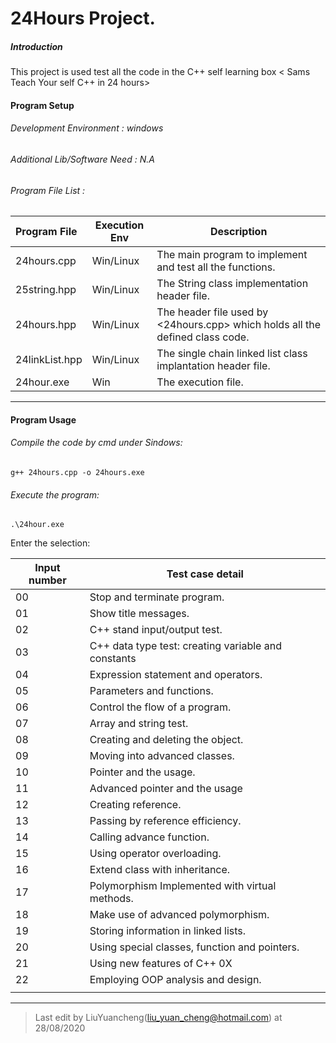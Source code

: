 # 24Hours Project.

##### Introduction

This project is used test all the code in the C++ self learning box < Sams Teach Your self C++ in 24 hours> 

#### Program Setup

###### Development Environment : windows

###### Additional Lib/Software Need : N.A

###### Program File List :

| Program File   | Execution Env | Description                                                  |
| :------------- | ------------- | ------------------------------------------------------------ |
| 24hours.cpp    | Win/Linux     | The main program to implement and test all the functions.    |
| 25string.hpp   | Win/Linux     | The String class implementation header file.                 |
| 24hours.hpp    | Win/Linux     | The header file used by <24hours.cpp> which holds all the defined class code. |
| 24linkList.hpp | Win/Linux     | The single chain linked list class implantation header file. |
| 24hour.exe     | Win           | The execution file.                                          |

------

#### Program Usage

###### Compile the code by cmd under Sindows: 

```
g++ 24hours.cpp -o 24hours.exe
```

###### Execute the program: 

```
.\24hour.exe
```

Enter the selection: 

| Input number | Test case detail                                    |
| ------------ | --------------------------------------------------- |
| 00           | Stop and terminate program.                         |
| 01           | Show title messages.                                |
| 02           | C++ stand input/output test.                        |
| 03           | C++ data type test: creating variable and constants |
| 04           | Expression statement and operators.                 |
| 05           | Parameters and functions.                           |
| 06           | Control the flow of a program.                      |
| 07           | Array and string test.                              |
| 08           | Creating and deleting the object.                   |
| 09           | Moving into advanced classes.                       |
| 10           | Pointer and the usage.                              |
| 11           | Advanced pointer and the usage                      |
| 12           | Creating reference.                                 |
| 13           | Passing by reference efficiency.                    |
| 14           | Calling advance function.                           |
| 15           | Using operator overloading.                         |
| 16           | Extend class with inheritance.                      |
| 17           | Polymorphism Implemented with virtual methods.      |
| 18           | Make use of advanced polymorphism.                  |
| 19           | Storing information in linked lists.                |
| 20           | Using special classes, function and pointers.       |
| 21           | Using new features of C++ 0X                        |
| 22           | Employing OOP analysis and design.                  |
|              |                                                     |





------



> Last edit by LiuYuancheng(liu_yuan_cheng@hotmail.com) at 28/08/2020